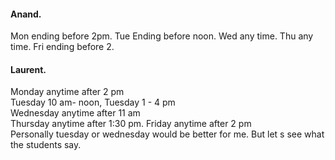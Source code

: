 #### Anand. 
Mon ending before 2pm. 
Tue Ending before noon. 
Wed any time. 
Thu any time. 
Fri ending before 2. 

#### Laurent. 
Monday anytime after 2 pm   
Tuesday 10 am- noon, Tuesday 1 - 4 pm   
Wednesday anytime after 11 am   
Thursday anytime after 1:30 pm. 
Friday anytime after 2 pm   
Personally tuesday or wednesday would be better for me. But let s see what the students say. 
